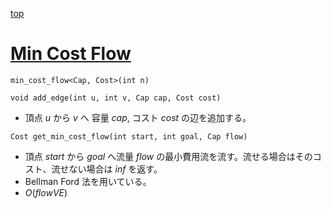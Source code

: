 [top](../../README.md)

# [Min Cost Flow](./mcf.hpp)

`min_cost_flow<Cap, Cost>(int n)`

`void add_edge(int u, int v, Cap cap, Cost cost)`
- 頂点 $u$ から $v$ へ 容量 $cap$, コスト $cost$ の辺を追加する。

`Cost get_min_cost_flow(int start, int goal, Cap flow)`
- 頂点 $start$ から $goal$ へ流量 $flow$ の最小費用流を流す。流せる場合はそのコスト、流せない場合は $inf$ を返す。
- Bellman Ford 法を用いている。
- $O(flow V E)$
